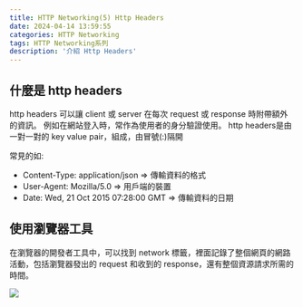 ```yaml
---
title: HTTP Networking(5) Http Headers
date: 2024-04-14 13:59:55
categories: HTTP Networking
tags: HTTP Networking系列
description: '介紹 Http Headers'
---
```


## 什麼是 http headers

http headers 可以讓 client 或 server 在每次 request 或 response 時附帶額外的資訊。
例如在網站登入時，常作為使用者的身分驗證使用。
http headers是由一對一對的 key value pair，組成，由冒號(:)隔開

常見的如:

- Content-Type: application/json => 傳輸資料的格式
- User-Agent:  Mozilla/5.0  => 用戶端的裝置
- Date: Wed, 21 Oct 2015 07:28:00 GMT => 傳輸資料的日期

## 使用瀏覽器工具

在瀏覽器的開發者工具中，可以找到 network 標籤，裡面記錄了整個網頁的網路活動，包括瀏覽器發出的 request 和收到的 response，還有整個資源請求所需的時間。

![](https://storage.googleapis.com/qvault-webapp-dynamic-assets/course_assets/STKdceG.png)

